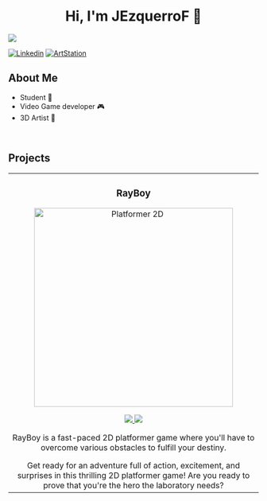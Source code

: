 <div align="center">
<h1 align="center">Hi, I'm JEzquerroF</a> 👋</h1>
  
</div>
<img src="https://www.gamingco.com.au/wp-content/uploads/2015/11/gamewarrior-0103-1400x788.jpg">

[![Linkedin](https://img.shields.io/badge/LINKEDIN-blue)](https://www.linkedin.com/in/javier-ezquerro-fuentes-5a494a319/)
[![ArtStation](https://img.shields.io/badge/ARTSTATION-purple)](https://www.artstation.com/jezquerrof)

## About Me

-  Student 🔭
- Video Game developer  🎮 
- 3D Artist  🎨
<br>

## Projects



<table>
<tr>
<td width="50%">
<h3 align="center">RayBoy</h3>
<div align="center">
<a href="https://rayboyy.itch.io/rayboy" target="_top"><img src="https://i.imgur.com/O3FzCXo.png" width="400" alt="Platformer 2D"></a>
<p>
<a href="https://rayboyy.itch.io/rayboy">
<img src="https://img.shields.io/badge/ITCH.IO-white?style=for-the-badge&logo=github&logoColor=black">
  
<a href="https://www.youtube.com/@RayBoyGame">
<img src="https://img.shields.io/badge/YOUTUBE-red?style=for-the-badge&Color=black">
</a>
</p>
<p>RayBoy is a fast-paced 2D platformer game where you'll have to overcome various obstacles to fulfill your destiny.</p> Get ready for an adventure full of action, excitement, and surprises in this thrilling 2D platformer game! Are you ready to prove that you're the hero the laboratory needs?
</div>



<!--
**JEzquerroF/JEzquerroF** is a ✨ _special_ ✨ repository because its `README.md` (this file) appears on your GitHub profile.

Here are some ideas to get you started:

- 🔭 I’m currently working on ...
- 🌱 I’m currently learning ...
- 👯 I’m looking to collaborate on ...
- 🤔 I’m looking for help with ...
- 💬 Ask me about ...
- 📫 How to reach me: ...
- 😄 Pronouns: ...
- ⚡ Fun fact: ...
-->
